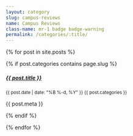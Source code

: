 ```yaml
---
layout: category
slug: campus-reviews
name: Campus Reviews
class-name: mr-1 badge badge-warning
permalink: /categories/:title/
---
```


{% for post in site.posts %}

{% if post.categories contains page.slug %}

<div class="card bg-light mb-3">
<div class="card-body">
	<h5 class="mb-0 card-title">
		<i class="fa fa-link"></i> <a href="{{ post.url | prepend: site.url }}">{{ post.title }}</a>
	</h5>
	<small class="card-subtitle mb-2 text-muted">
		<i class="fa fa-calendar"></i> {{ post.date | date: "%B %-d, %Y" }}
		<i class="fa fa-thumb-tack"></i> {{ post.categories }}
	</small>
	<p class="card-text">{{ post.meta }}</p>
</div>
</div>

{% endif %}

{% endfor %}